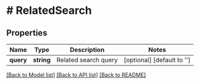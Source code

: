 # # RelatedSearch

## Properties

Name | Type | Description | Notes
------------ | ------------- | ------------- | -------------
**query** | **string** | Related search query | [optional] [default to '']

[[Back to Model list]](../../README.md#models) [[Back to API list]](../../README.md#endpoints) [[Back to README]](../../README.md)
